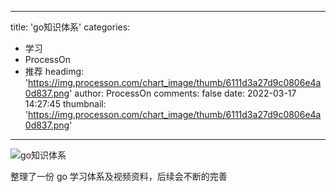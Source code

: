 
---
title: 'go知识体系'
categories: 
 - 学习
 - ProcessOn
 - 推荐
headimg: 'https://img.processon.com/chart_image/thumb/6111d3a27d9c0806e4a0d837.png'
author: ProcessOn
comments: false
date: 2022-03-17 14:27:45
thumbnail: 'https://img.processon.com/chart_image/thumb/6111d3a27d9c0806e4a0d837.png'
---

<div>   
<img class="thumb" alt="go知识体系" src="https://img.processon.com/chart_image/thumb/6111d3a27d9c0806e4a0d837.png" referrerpolicy="no-referrer">
<p>整理了一份 go 学习体系及视频资料，后续会不断的完善</p>  
</div>
            